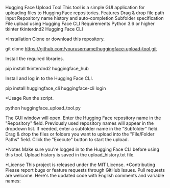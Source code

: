 Hugging Face Upload Tool
This tool is a simple GUI application for uploading files to Hugging Face repositories.
Features
Drag & drop file path input
Repository name history and auto-completion
Subfolder specification
File upload using Hugging Face CLI
Requirements
Python 3.6 or higher
tkinter
tkinterdnd2
Hugging Face CLI

*Installation
Clone or download this repository.

git clone https://github.com/yourusername/huggingface-upload-tool.git

Install the required libraries.

pip install tkinterdnd2 huggingface_hub

Install and log in to the Hugging Face CLI.

pip install huggingface_cli
huggingface-cli login

*Usage
Run the script.

python huggingface_upload_tool.py

The GUI window will open.
Enter the Hugging Face repository name in the "Repository" field.
Previously used repository names will appear in the dropdown list.
If needed, enter a subfolder name in the "Subfolder" field.
Drag & drop the files or folders you want to upload into the "File/Folder Paths" field.
Click the "Execute" button to start the upload.

*Notes
Make sure you're logged in to the Hugging Face CLI before using this tool.
Upload history is saved in the upload_history.txt file.

*License
This project is released under the MIT License.
*Contributing
Please report bugs or feature requests through GitHub Issues. Pull requests are welcome. Here's the updated code with English comments and variable names:
